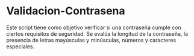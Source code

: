 # Validacion-Contrasena
Este script tiene como objetivo verificar si una contraseña cumple con ciertos requisitos de seguridad. Se evalúa la longitud de la contraseña, la presencia de letras mayúsculas y minúsculas, números y caracteres especiales.

